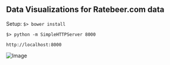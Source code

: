 Data Visualizations for Ratebeer.com data
-------

Setup:
```$> bower install```

```$> python -m SimpleHTTPServer 8000```

```http://localhost:8000```

![Image](https://raw.github.com/jermsv1/ratebeer_dataviz/master/example.png)